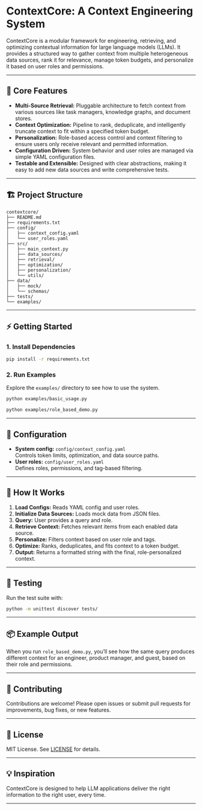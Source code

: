 ﻿# ContextCore: A Context Engineering System

ContextCore is a modular framework for engineering, retrieving, and optimizing contextual information for large language models (LLMs). It provides a structured way to gather context from multiple heterogeneous data sources, rank it for relevance, manage token budgets, and personalize it based on user roles and permissions.

---

## 🚀 Core Features

- **Multi-Source Retrieval:** Pluggable architecture to fetch context from various sources like task managers, knowledge graphs, and document stores.
- **Context Optimization:** Pipeline to rank, deduplicate, and intelligently truncate context to fit within a specified token budget.
- **Personalization:** Role-based access control and context filtering to ensure users only receive relevant and permitted information.
- **Configuration Driven:** System behavior and user roles are managed via simple YAML configuration files.
- **Testable and Extensible:** Designed with clear abstractions, making it easy to add new data sources and write comprehensive tests.

---

## 🏗️ Project Structure

```
contextcore/
├── README.md
├── requirements.txt
├── config/
│   ├── context_config.yaml
│   └── user_roles.yaml
├── src/
│   ├── main_context.py
│   ├── data_sources/
│   ├── retrieval/
│   ├── optimization/
│   ├── personalization/
│   └── utils/
├── data/
│   ├── mock/
│   └── schemas/
├── tests/
└── examples/
```

---

## ⚡ Getting Started

### 1. Install Dependencies

```bash
pip install -r requirements.txt
```

### 2. Run Examples

Explore the `examples/` directory to see how to use the system.

```bash
python examples/basic_usage.py
```
```bash
python examples/role_based_demo.py
```

---

## 🧩 Configuration

- **System config:** `config/context_config.yaml`  
  Controls token limits, optimization, and data source paths.
- **User roles:** `config/user_roles.yaml`  
  Defines roles, permissions, and tag-based filtering.

---

## 📝 How It Works

1. **Load Configs:** Reads YAML config and user roles.
2. **Initialize Data Sources:** Loads mock data from JSON files.
3. **Query:** User provides a query and role.
4. **Retrieve Context:** Fetches relevant items from each enabled data source.
5. **Personalize:** Filters context based on user role and tags.
6. **Optimize:** Ranks, deduplicates, and fits context to a token budget.
7. **Output:** Returns a formatted string with the final, role-personalized context.

---

## 🧪 Testing

Run the test suite with:

```bash
python -m unittest discover tests/
```

---

## 📦 Example Output

When you run `role_based_demo.py`, you’ll see how the same query produces different context for an engineer, product manager, and guest, based on their role and permissions.

---

## 🤝 Contributing

Contributions are welcome! Please open issues or submit pull requests for improvements, bug fixes, or new features.

---

## 📄 License

MIT License. See [LICENSE](LICENSE) for details.

---

## 💡 Inspiration

ContextCore is designed to help LLM applications deliver the right information to the right user, every time.

---